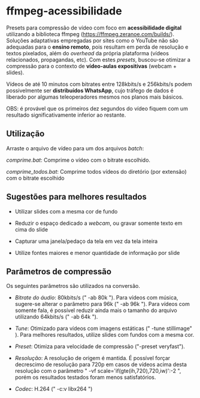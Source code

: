 # ffmpeg-acessibilidade

Presets para compressão de vídeo com foco em **acessibilidade digital** utilizando a biblioteca ffmpeg (https://ffmpeg.zeranoe.com/builds/). 
Soluções adaptativas empregadas por sites como o YouTube não são adequadas para o **ensino remoto**, pois resultam em perda de resolução e textos pixelados, além do *overhead* da própria plataforma (vídeos relacionados, propagandas, etc). Com estes *presets*, buscou-se otimizar a compressão para o contexto de **vídeo-aulas expositivas** (webcam + slides).

Vídeos de até 10 minutos com bitrates entre 128kbits/s e 256kbits/s podem possivelmente ser **distribuídos WhatsApp**, cujo tráfego de dados é liberado por algumas teleoperadores mesmos nos planos mais básicos. 

OBS: é provável que os primeiros dez segundos do vídeo fiquem com um resultado significativamente inferior ao restante. 

## **Utilização**

Arraste o arquivo de vídeo para um dos arquivos *batch*:

*comprime.bat*: Comprime o vídeo com o bitrate escolhido. 

*comprime_todos.bat*: Comprime todos vídeos do diretório (por extensão) com o bitrate escolhido


## Sugestões para melhores resultados

- Utilizar slides com a mesma cor de fundo

- Reduzir o espaço dedicado a *webcam*, ou gravar somente texto em cima do slide

- Capturar uma janela/pedaço da tela em vez da tela inteira

- Utilize fontes maiores e menor quantidade de informação por slide


## **Parâmetros de compressão**

Os seguintes parâmetros são utilizados na conversão.

- *Bitrate do áudio*: 80kbits/s (" -ab 80k "). Para vídeos com música, sugere-se alterar o parâmetro para 96k (" -ab 96k "). Para vídeos com somente fala, é possível reduzir ainda mais o tamanho do arquivo utilizando 64kbits/s (" -ab 64k ").

- *Tune*: Otimizado para vídeos com imagens estáticas (" -tune stillimage" ). Para melhores resultados, utilize slides com fundos com a mesma cor.

- *Preset*: Otimiza para velocidade de compressão ("-preset veryfast"). 

- *Resolução*: A resolução de origem é mantida. É possível forçar decrescimo de resolução para 720p em casos de vídeos acima desta resolução com o parâmetro  " -vf scale='if(gte(ih\,720)\,720\,iw)':-2 ", porém os resultados testados foram menos satisfatórios.

- *Codec*: H.264 (" -c:v libx264 ")

